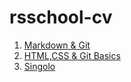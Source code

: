 # rsschool-cv
1. [Markdown & Git](https://azubik1982.github.io/rsschool-cv/cv)
2. [HTML,CSS & Git Basics](https://azubik1982.github.io/rsschool-cv/index.html)
3. [Singolo](https://azubik1982.github.io/rsschool-cv/singolo.html)
